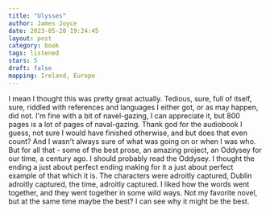 ```yaml
---
title: "Ulysses"
author: James Joyce
date: 2023-05-20 19:24:45
layout: post
category: book
tags: listened
stars: 5
draft: false
mapping: Ireland, Europe
---
```


I mean I thought this was pretty great actually. Tedious, sure, full of itself, sure, riddled with references and languages I either got, or as may happen, did not. I'm fine with a bit of navel-gazing, I can appreciate it, but 800 pages is a lot of pages of naval-gazing. Thank god for the audiobook I guess, not sure I would have finished otherwise, and but does that even count? And I wasn't always sure of what was going on or when I was who. But for all that - some of the best prose, an amazing project, an Oddysey for our time, a century ago. I should probably read the Oddysey. I thought the ending a just about perfect ending making for it a just about perfect example of that which it is. The characters were adroitly captured, Dublin adroitly captured, the time, adroitly captured. I liked how the words went together, and they went together in some wild ways. Not my favorite novel, but at the same time maybe the best? I can see why it might be the best.
